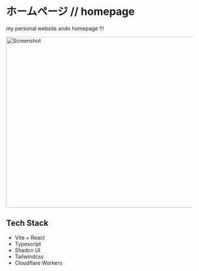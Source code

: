 # ホームページ // homepage

my personal website ando homepage !!!

<img width="740" height="460" alt="Screenshot" src="https://github.com/user-attachments/assets/4a32ec71-837b-44bb-8e1d-6dbc78310714" />

## Tech Stack

- Vite + React
- Typescript
- Shadcn UI
- Tailwindcss
- Cloudflare Workers
